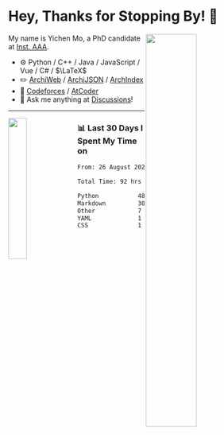 # Hey, Thanks for Stopping By! 🦭

<picture>
    <source media="(prefers-color-scheme: dark)" srcset="https://github-readme-stats.vercel.app/api?username=amomorning&show_icons=true&theme=noctis_minimus&hide=issues">
    <img align="right" width="45%" src="https://github-readme-stats.vercel.app/api?username=amomorning&show_icons=true&theme=graywhite&hide=issues">
</picture>


My name is Yichen Mo, a PhD candidate at [Inst. AAA](https://archialgo.com).

-   :gear: Python / C++ / Java / JavaScript / Vue / C# / $\LaTeX$ 
-   :pencil2: [ArchiWeb](https://web.archialgo.com) / [ArchiJSON](https://www.food4rhino.com/en/app/archijson) / [ArchIndex](https://index.archialgo.com/) 
-   :abacus: [Codeforces](https://codeforces.com/profile/LaPluma) / [AtCoder](https://atcoder.jp/users/amomorning)
-   :thought_balloon: Ask me anything at [Discussions](https://github.com/amomorning/amomorning/discussions/new)!


---

<picture>
    <source media="(prefers-color-scheme: dark)" srcset="https://github-readme-stats.vercel.app/api/top-langs/?username=amomorning&hide=Mathematica&theme=noctis_minimus">
    <img align="left" width="27%" src="https://github-readme-stats.vercel.app/api/top-langs/?username=amomorning&hide=Mathematica&theme=graywhite">
</picture>

  
### 📊 Last 30 Days I Spent My Time on

<!--START_SECTION:waka-->

```txt
From: 26 August 2023 - To: 25 September 2023

Total Time: 92 hrs 28 mins

Python           48 hrs 48 mins  █████████████▒░░░░░░░░░░░   52.78 %
Markdown         30 hrs 9 mins   ████████░░░░░░░░░░░░░░░░░   32.61 %
Other            7 hrs 21 mins   ██░░░░░░░░░░░░░░░░░░░░░░░   07.95 %
YAML             1 hr 2 mins     ▒░░░░░░░░░░░░░░░░░░░░░░░░   01.12 %
CSS              1 hr            ▒░░░░░░░░░░░░░░░░░░░░░░░░   01.08 %
```

<!--END_SECTION:waka-->　　
